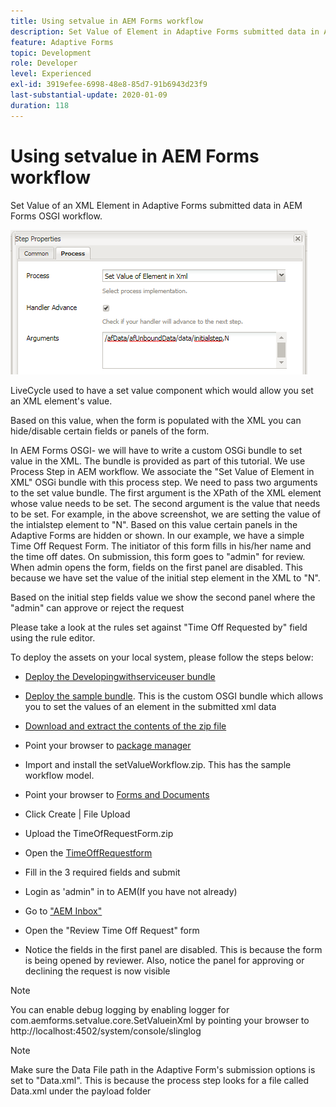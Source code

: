 ```yaml
---
title: Using setvalue in AEM Forms workflow
description: Set Value of Element in Adaptive Forms submitted data in AEM Forms OSGI
feature: Adaptive Forms
topic: Development
role: Developer
level: Experienced
exl-id: 3919efee-6998-48e8-85d7-91b6943d23f9
last-substantial-update: 2020-01-09
duration: 118
---
```

# Using setvalue in AEM Forms workflow

Set Value of an XML Element in Adaptive Forms submitted data in AEM Forms OSGI workflow.

 ![SetValue](assets/setvalue.png)
 
LiveCycle used to have a set value component which would allow you set an XML element's value.

Based on this value, when the form is populated with the XML you can hide/disable certain fields or panels of the form.

In AEM Forms OSGI- we will have to write a custom OSGi bundle to set value in the XML. The bundle is provided as part of this tutorial.
We use Process Step in AEM workflow. We associate the "Set Value of Element in XML" OSGi bundle with this process step.
We need to pass two arguments to the set value bundle. The first argument is the XPath of the XML element whose value needs to be set. The second argument is the value that needs to be set.
For example, in the above screenshot, we are setting the value of the intialstep element to "N".
Based on this value certain panels in the Adaptive Forms are hidden or shown.
In our example, we have a simple Time Off Request Form. The initiator of this form fills in his/her name and the time off dates. On submission, this form goes to "admin" for review. When admin opens the form, fields on the first panel are disabled. This because we have set the value of the initial step element in the XML to "N".

Based on the initial step fields value we show the second panel where the "admin" can approve or reject the request

Please take a look at the rules set against "Time Off Requested by" field using the rule editor.

To deploy the assets on your local system, please follow the steps below:

* [Deploy the Developingwithserviceuser bundle](/help/forms/assets/common-osgi-bundles/DevelopingWithServiceUser.jar)

* [Deploy the sample bundle](/help/forms/assets/common-osgi-bundles/SetValueApp.core-1.0-SNAPSHOT.jar). This is the custom OSGI bundle which allows you to set the values of an element in the submitted xml data

* [Download and extract the contents of the zip file](assets/setvalueassets.zip)
* Point your browser to [package manager](http://localhost:4502/crx/packmgr/index.jsp)
* Import and install the setValueWorkflow.zip. This has the sample workflow model.
* Point your browser to [Forms and Documents](http://localhost:4502/aem/forms.html/content/dam/formsanddocuments)
* Click Create | File Upload
* Upload the TimeOfRequestForm.zip
* Open the [TimeOffRequestform](http://localhost:4502/content/dam/formsanddocuments/timeoffapplication/jcr:content?wcmmode=disabled)
* Fill in the 3 required fields and submit
* Login as 'admin" in to AEM(If you have not already)
* Go to ["AEM Inbox"](http://localhost:4502/aem/inbox)
* Open the "Review Time Off Request" form
* Notice the fields in the first panel are disabled. This is because the form is being opened by reviewer. Also, notice the panel for approving or declining the request is now visible

>[!NOTE]
>
>You can enable debug logging by enabling logger for
>com.aemforms.setvalue.core.SetValueinXml
>by pointing your browser to http://localhost:4502/system/console/slinglog

>[!NOTE]
>
>Make sure the Data File path in the Adaptive Form's submission options is set to "Data.xml". This is because the process step looks for a file called Data.xml under the payload folder
